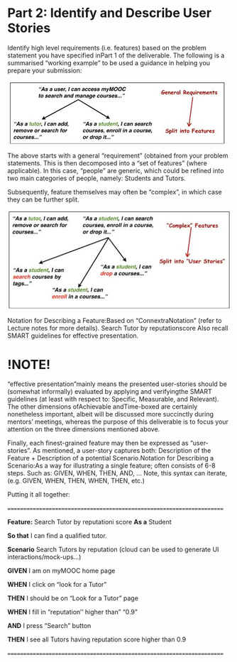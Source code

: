 # Part 2: Identify and Describe User Stories

Identify high level requirements (i.e. features) based on the problem statement 
you have specified inPart 1 of the deliverable. The following is a summarised 
“working example” to be used a guidance in helping you prepare your submission:

![alt text](img1.jpg) 

The above starts with a general “requirement” (obtained from your 
problem statements. This is then decomposed into a “set of features” 
(where applicable). In this case, “people” are generic, which could be 
refined into two main categories of people, namely: Students and Tutors.

Subsequently, feature themselves may often be “complex”, in which case they 
can be further split.

![alt text](img2.jpg)

Notation for Describing a Feature:Based on “ConnextraNotation” 
(refer to Lecture notes for more details). 
Search Tutor by reputationscore
Also recall SMART guidelines for effective presentation.


# !NOTE!

“effective presentation”mainly means the presented user-stories should be 
(somewhat informally) evaluated by applying and verifyingthe SMART 
guidelines (at least with respect to: Specific, Measurable, and Relevant). 
The other dimensions ofAchievable andTime-boxed are certainly nonetheless 
important, albeit will be discussed more succinctly during mentors’ meetings, 
whereas the purpose of this deliverable is to focus your attention on the three 
dimensions mentioned above.

Finally, each finest-grained feature may then be expressed as “user-stories”. 
As mentioned, a user-story captures both: Description of the Feature + Description 
of a potential Scenario.Notation for Describing a Scenario:As a way for 
illustrating a single feature; often consists of 6-8 steps. Such as: 
GIVEN, WHEN, THEN, AND, ... Note, this syntax can iterate, (e.g. GIVEN, WHEN, THEN, WHEN, THEN, etc.)


Putting it all together:

`====================================================================`

**Feature:** Search Tutor by reputationi score
**As a** Student 

**So that** I can find a qualified tutor. 

**Scenario** Search Tutors by reputation 
(cloud can be used to generate UI interactions/mock-ups...) 

**GIVEN** I am on myMOOC home page

**WHEN** I click on “look for a Tutor"

**THEN** I should be on “Look for a Tutor” page

**WHEN** I fill in “reputation’’ higher than” “0.9”

**AND** I press “Search” button

**THEN** I see all Tutors having reputation score higher than 0.9


`====================================================================`

